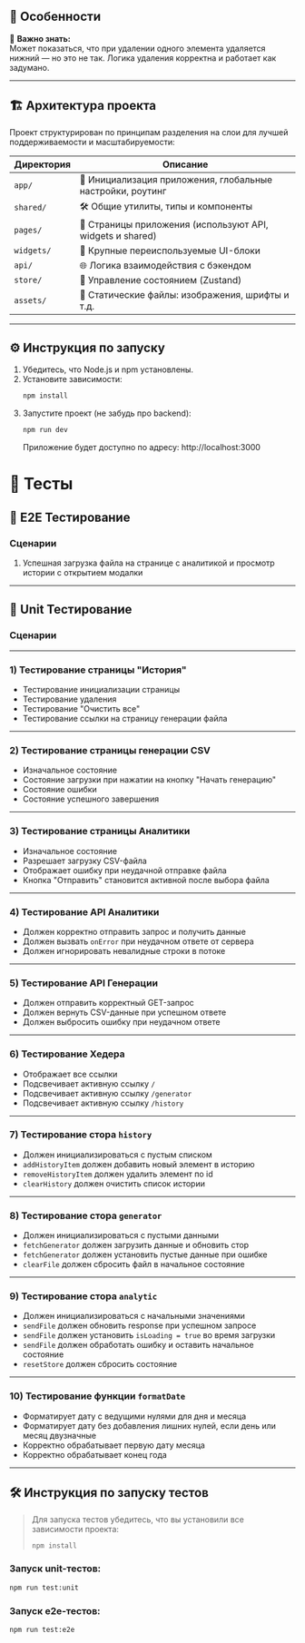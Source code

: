 ## 📌 Особенности

📌 **Важно знать:**  
Может показаться, что при удалении одного элемента удаляется нижний — но это не так. Логика удаления корректна и
работает как задумано.

---

## 🏗️ Архитектура проекта

Проект структурирован по принципам разделения на слои для лучшей поддерживаемости и масштабируемости:

| Директория | Описание                                                   |
|------------|------------------------------------------------------------|
| `app/`     | 🔧 Инициализация приложения, глобальные настройки, роутинг |
| `shared/`  | 🛠️ Общие утилиты, типы и компоненты                       |
| `pages/`   | 📄 Страницы приложения (используют API, widgets и shared)  |
| `widgets/` | 🧩 Крупные переиспользуемые UI-блоки                       |
| `api/`     | 🌐 Логика взаимодействия с бэкендом                        |
| `store/`   | 🧠 Управление состоянием (Zustand)                         |
| `assets/`  | 🎨 Статические файлы: изображения, шрифты и т.д.           |

---

## ⚙️ Инструкция по запуску

1. Убедитесь, что Node.js и npm установлены.
2. Установите зависимости:
   ```bash
   npm install
   ```
3. Запустите проект (не забудь про backend):
   ```bash
   npm run dev
   ```
   Приложение будет доступно по адресу: http://localhost:3000

# 🧪 Тесты

## 🔁 E2E Тестирование

### Сценарии

1. Успешная загрузка файла на странице с аналитикой и просмотр истории с открытием модалки

---

## 🧱 Unit Тестирование

### Сценарии

---

### 1) Тестирование страницы "История"
- Тестирование инициализации страницы
- Тестирование удаления
- Тестирование "Очистить все"
- Тестирование ссылки на страницу генерации файла

---

### 2) Тестирование страницы генерации CSV
- Изначальное состояние
- Состояние загрузки при нажатии на кнопку "Начать генерацию"
- Состояние ошибки
- Состояние успешного завершения

---

### 3) Тестирование страницы Аналитики
- Изначальное состояние
- Разрешает загрузку CSV-файла
- Отображает ошибку при неудачной отправке файла
- Кнопка "Отправить" становится активной после выбора файла

---

### 4) Тестирование API Аналитики
- Должен корректно отправить запрос и получить данные
- Должен вызвать `onError` при неудачном ответе от сервера
- Должен игнорировать невалидные строки в потоке

---

### 5) Тестирование API Генерации
- Должен отправить корректный GET-запрос
- Должен вернуть CSV-данные при успешном ответе
- Должен выбросить ошибку при неудачном ответе

---

### 6) Тестирование Хедера
- Отображает все ссылки
- Подсвечивает активную ссылку `/`
- Подсвечивает активную ссылку `/generator`
- Подсвечивает активную ссылку `/history`

---

### 7) Тестирование стора `history`
- Должен инициализироваться с пустым списком
- `addHistoryItem` должен добавить новый элемент в историю
- `removeHistoryItem` должен удалить элемент по id
- `clearHistory` должен очистить список истории

---

### 8) Тестирование стора `generator`
- Должен инициализироваться с пустыми данными
- `fetchGenerator` должен загрузить данные и обновить стор
- `fetchGenerator` должен установить пустые данные при ошибке
- `clearFile` должен сбросить файл в начальное состояние

---

### 9) Тестирование стора `analytic`
- Должен инициализироваться с начальными значениями
- `sendFile` должен обновить response при успешном запросе
- `sendFile` должен установить `isLoading = true` во время загрузки
- `sendFile` должен обработать ошибку и оставить начальное состояние
- `resetStore` должен сбросить состояние

---

### 10) Тестирование функции `formatDate`
- Форматирует дату с ведущими нулями для дня и месяца
- Форматирует дату без добавления лишних нулей, если день или месяц двузначные
- Корректно обрабатывает первую дату месяца
- Корректно обрабатывает конец года

---

## 🛠️ Инструкция по запуску тестов

> Для запуска тестов убедитесь, что вы установили все зависимости проекта:
> ```bash
> npm install
> ```

### Запуск unit-тестов:
```bash
npm run test:unit
```

### Запуск e2e-тестов:
```bash
npm run test:e2e